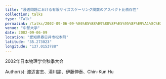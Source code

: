 ```yaml
---
title: "浸透問題における有限サイズスケーリング関数のアスペクト比依存性"
collection: talks
type: "Talk"
permalink: /talks/2002-09-06-09-%E6%B5%B8%E9%80%8F%E5%95%8F%E9%A1%8C%E3%81%AB%E3%81%8A%E3%81%91%E3%82%8B%E6%9C%89%E9%99%90%E3%82%B5%E3%82%A4%E3%82%BA%E3%82%B9%E3%82%B1%E3%83%BC%E3%83%AA%E3%83%B3%E3%82%B0%E9%96%A2
venue: "中部大学"
date: 2002-09-06-09
location: "愛知県春日井市松本町"
latitude: "35.273023"
longitude: "137.0153788"
---
```


2002年日本物理学会秋季大会

Author(s): 渡辺宙志、湯川諭、伊藤伸泰、Chin-Kun Hu
